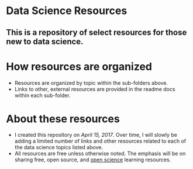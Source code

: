 # Data Science Resources
## This is a repository of select resources for those new to data science.

# How resources are organized
- Resources are organized by topic within the sub-folders above. 
- Links to other, external resources are provided in the readme docs within each sub-folder.

# About these resources
- I created this repository on _April 15, 2017_. Over time, I will slowly be adding a limited number of links and other resources related to each of the data science topics listed above.
- All resources are free unless otherwise noted. The emphasis will be on sharing free, open source, and [open science](http://openhardware.science/) learning resources.
